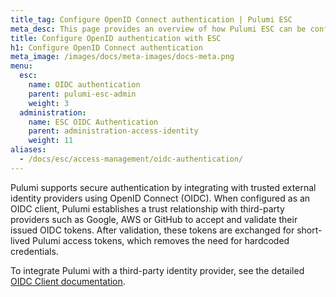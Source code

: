 ```yaml
---
title_tag: Configure OpenID Connect authentication | Pulumi ESC
meta_desc: This page provides an overview of how Pulumi ESC can be configured for OIDC authentication with a trusted identity provider.
title: Configure OpenID authentication with ESC
h1: Configure OpenID Connect authentication
meta_image: /images/docs/meta-images/docs-meta.png
menu:
  esc:
    name: OIDC authentication
    parent: pulumi-esc-admin
    weight: 3
  administration:
    name: ESC OIDC Authentication
    parent: administration-access-identity
    weight: 11
aliases:
  - /docs/esc/access-management/oidc-authentication/
---
```


Pulumi supports secure authentication by integrating with trusted external identity providers using OpenID Connect (OIDC). When configured as an OIDC client, Pulumi establishes a trust relationship with third-party providers such as Google, AWS or GitHub to accept and validate their issued OIDC tokens. After validation, these tokens are exchanged for short-lived Pulumi access tokens, which removes the need for hardcoded credentials.

To integrate Pulumi with a third-party identity provider, see the detailed [OIDC Client documentation](/docs/administration/access-identity/oidc/client/).
